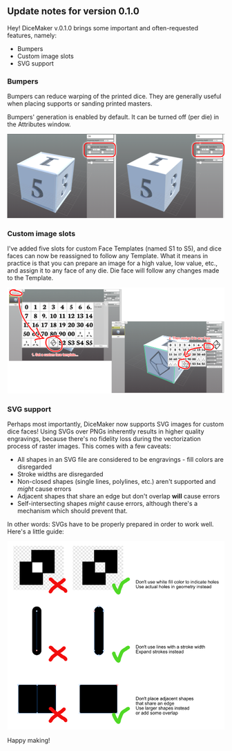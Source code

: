 ## Update notes for version 0.1.0

Hey! DiceMaker v.0.1.0 brings some important and often-requested features, namely:

* Bumpers
* Custom image slots
* SVG support

### Bumpers

Bumpers can reduce warping of the printed dice. They are generally useful when placing supports or sanding printed masters.

Bumpers' generation is enabled by default. It can be turned off (per die) in the Attributes window.

![Image](/assets/img/update_notes_0_1_0_pic_01.png)

### Custom image slots

I've added five slots for custom Face Templates (named S1 to S5), and dice faces can now be reassigned to follow any Template. What it means in practice is that you can prepare an image for a high value, low value, etc., and assign it to any face of any die. Die face will follow any changes made to the Template.

![Image](/assets/img/update_notes_0_1_0_pic_02.png)

### SVG support

Perhaps most importantly, DiceMaker now supports SVG images for custom dice faces! Using SVGs over PNGs inherently results in higher quality engravings, because there's no fidelity loss during the vectorization process of raster images. This comes with a few caveats:

* All shapes in an SVG file are considered to be engravings - fill colors are disregarded
* Stroke widths are disregarded
* Non-closed shapes (single lines, polylines, etc.) aren't supported and *might* cause errors
* Adjacent shapes that share an edge but don't overlap **will** cause errors
* Self-intersecting shapes *might* cause errors, although there's a mechanism which should prevent that.

In other words: SVGs have to be properly prepared in order to work well. Here's a little guide:

![Image](/assets/img/update_notes_0_1_0_pic_03.png)

Happy making!
